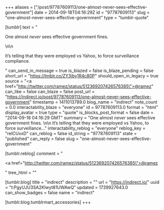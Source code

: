 +++
aliases = ["/post/97787609113/one-almost-never-sees-effective-government"]
date = 2014-09-18T04:16:29Z
id = "97787609113"
slug = "one-almost-never-sees-effective-government"
type = "tumblr-quote"

[tumblr]
text = "<p>One almost *never* sees effective government fines. </p>\n\n<p>It&rsquo;s telling that they were employed vs Yahoo, to force surveillance compliance.</p>"
can_send_in_message = true
is_blazed = false
is_blaze_pending = false
short_url = "https://tmblr.co/ZY3jby1R4c80P"
should_open_in_legacy = true
source = "<a href=\"http://twitter.com/ramez/status/512369207426576385\">@ramez</a>"
can_like = false
can_blaze = false
post_url = "https://indirect.io/post/97787609113/one-almost-never-sees-effective-government"
timestamp = 1411013789.0
blog_name = "indirect"
note_count = 0.0
interactability_blaze = "everyone"
id = 97787609113.0
format = "html"
display_avatar = true
type = "quote"
is_blocks_post_format = false
date = "2014-09-18 04:16:29 GMT"
summary = "One almost *never* sees effective government fines. \n\n It’s telling that they were employed vs Yahoo, to force surveillance..."
interactability_reblog = "everyone"
reblog_key = "reICUxxD"
can_reblog = false
id_string = "97787609113"
state = "published"
can_reply = false
slug = "one-almost-never-sees-effective-government"

[tumblr.reblog]
comment = "<p><a href=\"http://twitter.com/ramez/status/512369207426576385\">@ramez</a></p>"
tree_html = ""

[tumblr.blog]
title = "indirect"
description = ""
url = "https://indirect.io/"
uuid = "t:PgyUJU3SA2Klwyt81UWAwQ"
updated = 1739927643.0
can_show_badges = false
name = "indirect"

[tumblr.blog.tumblrmart_accessories]
+++
